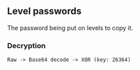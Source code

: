 ## Level passwords
The password being put on levels to copy it.
### Decryption
`Raw -> Base64 decode -> XOR (key: 26364)`
